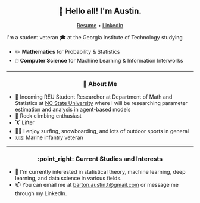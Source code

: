 <h2 align="center">👋 Hello all! I'm Austin.</h2>
<p align="center">
  <a href="https://github.com/austintbarton/resume/blob/main/Barton_Austin_T_Resume_04_17.pdf">Resume</a> •
  <a href="https://www.linkedin.com/in/austin-b-a525651a7">LinkedIn</a>
</p>

I'm a student veteran 🎓 at the Georgia Institute of Technology studying
- :pencil2: **Mathematics** for Probability & Statistics
- 🖱️ **Computer Science** for Machine Learning & Information Interworks

-------
<h3 align="center">🍎 About Me</h3>

- :microscope: Incoming REU Student Researcher at Department of Math and Statistics at [NC State University](https://drums.wordpress.ncsu.edu/parameter-estimation-and-analysis-for-agent-based-models-in-biology-kevin-flores/) where I will be researching parameter estimation and analysis in agent-based models
- :goat: Rock climbing enthusiast
- 🏋️ Lifter 
- 🏄‍♂️ I enjoy surfing, snowboarding, and lots of outdoor sports in general
- 🇺🇸 Marine infantry veteran
-------
<h3 align="center">:point_right: Current Studies and Interests</h3>

- 🌱 I'm currently interested in statistical theory, machine learning, deep learning, and data science in various fields.
- 📫 You can email me at barton.austin.t@gmail.com or message me through my LinkedIn.

<!---
AustinTeddyCodes/AustinTeddyCodes is a ✨ special ✨ repository because its `README.md` (this file) appears on your GitHub profile.
You can click the Preview link to take a look at your changes.
--->
